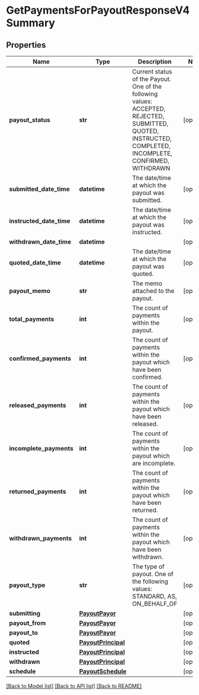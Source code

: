 # GetPaymentsForPayoutResponseV4Summary

## Properties
Name | Type | Description | Notes
------------ | ------------- | ------------- | -------------
**payout_status** | **str** | Current status of the Payout. One of the following values: ACCEPTED, REJECTED, SUBMITTED, QUOTED, INSTRUCTED, COMPLETED, INCOMPLETE, CONFIRMED, WITHDRAWN | [optional] 
**submitted_date_time** | **datetime** | The date/time at which the payout was submitted. | [optional] 
**instructed_date_time** | **datetime** | The date/time at which the payout was instructed. | [optional] 
**withdrawn_date_time** | **datetime** |  | [optional] 
**quoted_date_time** | **datetime** | The date/time at which the payout was quoted. | [optional] 
**payout_memo** | **str** | The memo attached to the payout. | [optional] 
**total_payments** | **int** | The count of payments within the payout. | [optional] 
**confirmed_payments** | **int** | The count of payments within the payout which have been confirmed. | [optional] 
**released_payments** | **int** | The count of payments within the payout which have been released. | [optional] 
**incomplete_payments** | **int** | The count of payments within the payout which are incomplete. | [optional] 
**returned_payments** | **int** | The count of payments within the payout which have been returned. | [optional] 
**withdrawn_payments** | **int** | The count of payments within the payout which have been withdrawn. | [optional] 
**payout_type** | **str** | The type of payout. One of the following values: STANDARD, AS, ON_BEHALF_OF | [optional] 
**submitting** | [**PayoutPayor**](PayoutPayor.md) |  | [optional] 
**payout_from** | [**PayoutPayor**](PayoutPayor.md) |  | [optional] 
**payout_to** | [**PayoutPayor**](PayoutPayor.md) |  | [optional] 
**quoted** | [**PayoutPrincipal**](PayoutPrincipal.md) |  | [optional] 
**instructed** | [**PayoutPrincipal**](PayoutPrincipal.md) |  | [optional] 
**withdrawn** | [**PayoutPrincipal**](PayoutPrincipal.md) |  | [optional] 
**schedule** | [**PayoutSchedule**](PayoutSchedule.md) |  | [optional] 

[[Back to Model list]](../README.md#documentation-for-models) [[Back to API list]](../README.md#documentation-for-api-endpoints) [[Back to README]](../README.md)


